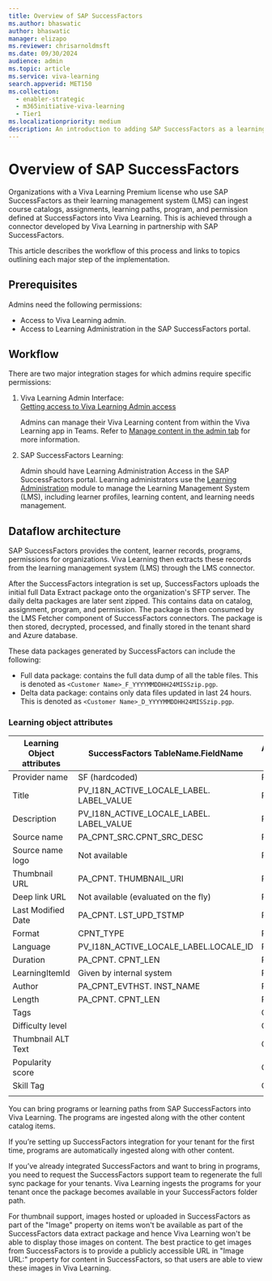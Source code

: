 ```yaml
---
title: Overview of SAP SuccessFactors
ms.author: bhaswatic
author: bhaswatic
manager: elizapo
ms.reviewer: chrisarnoldmsft
ms.date: 09/30/2024
audience: admin
ms.topic: article
ms.service: viva-learning
search.appverid: MET150
ms.collection:
  - enabler-strategic
  - m365initiative-viva-learning
  - Tier1
ms.localizationpriority: medium
description: An introduction to adding SAP SuccessFactors as a learning content source for Microsoft Viva Learning.
---
```


# Overview of SAP SuccessFactors

Organizations with a Viva Learning Premium license who use SAP SuccessFactors as their learning management system (LMS) can ingest course catalogs, assignments, learning paths, program, and permission defined at SuccessFactors into Viva Learning. 
This is achieved through a connector developed by Viva Learning in partnership with SAP SuccessFactors. 

This article describes the workflow of this process and links to topics outlining each major step of the implementation. 

## Prerequisites 

Admins need the following permissions: 

- Access to Viva Learning admin.
- Access to Learning Administration in the SAP SuccessFactors portal.

## Workflow 


There are two major integration stages for which admins require specific permissions:

1. Viva Learning Admin Interface:  
    [Getting access to Viva Learning Admin access](/viva/learning/set-up-viva-learning)

    Admins can manage their Viva Learning content from within the Viva Learning app in Teams. Refer to [Manage content in the admin tab](/viva/learning/use-tabs#managing-providers) for more information.

2. SAP SuccessFactors Learning: 

    Admin should have Learning Administration Access in the SAP SuccessFactors portal.  Learning administrators use the [Learning Administration](https://help.sap.com/docs/SAP_SUCCESSFACTORS_LEARNING/5fae31b1299d4033b665edabea7b9087/bd87dbf2b14c4fa29708b739ab40b1e1.html) module to manage the Learning Management System (LMS), including learner profiles, learning content, and learning needs management. 



## Dataflow architecture

SAP SuccessFactors provides the content, learner records, programs, permissions for organizations. Viva Learning then extracts these records from the learning management system (LMS) through the LMS connector.

After the SuccessFactors integration is set up, SuccessFactors uploads the initial full Data Extract package onto the organization's SFTP server. The daily delta packages are later sent zipped. 
This contains data on catalog, assignment, program, and permission. The package is then consumed by the LMS Fetcher component of SuccessFactors connectors. The package is then stored, decrypted, processed, and finally stored in the tenant shard and Azure database.
 
These data packages generated by SuccessFactors can include the following:
 - Full data package: contains the full data dump of all the table files. This is denoted as `<Customer Name>_F_YYYYMMDDHH24MISSzip.pgp`.
 - Delta data package: contains only data files updated in last 24 hours. This is denoted as `<Customer Name>_D_YYYYMMDDHH24MISSzip.pgp`.

### Learning object attributes 

|Learning Object attributes | SuccessFactors TableName.FieldName|Attribute type
|-----------|-----------|-----------|
|Provider name | SF (hardcoded) | Required |
|Title | PV_I18N_ACTIVE_LOCALE_LABEL. LABEL_VALUE |Required |
|Description | PV_I18N_ACTIVE_LOCALE_LABEL. LABEL_VALUE | Required |
|Source name | PA_CPNT_SRC.CPNT_SRC_DESC | Required |
|Source name logo | Not available | Required |
|Thumbnail URL | PA_CPNT. THUMBNAIL_URI | Required |
|Deep link URL | Not available (evaluated on the fly) | Required |
|Last Modified Date | PA_CPNT. LST_UPD_TSTMP| Required |
|Format| CPNT_TYPE | Required |
|Language | PV_I18N_ACTIVE_LOCALE_LABEL.LOCALE_ID | Required |
|Duration | PA_CPNT. CPNT_LEN | Required |
|LearningItemId | Given by internal system | Required |
|Author | PA_CPNT_EVTHST. INST_NAME | Required |
|Length	| PA_CPNT. CPNT_LEN |	Required |
|Tags |	 | Optional |
|Difficulty level | | Optional |
|Thumbnail ALT Text | |  Optional |
|Popularity score |  | Optional |
|Skill Tag |  |	Optional |
| |||

You can bring programs or learning paths from SAP SuccessFactors into Viva Learning. The programs are ingested along with the other content catalog items.

If you’re setting up SuccessFactors integration for your tenant for the first time, programs are automatically ingested along with other content.

If you’ve already integrated SuccessFactors and want to bring in programs, you need to request the SuccessFactors support team to regenerate the full sync package for your tenants. Viva Learning ingests the programs for your tenant once the package becomes available in your SuccessFactors folder path.

For thumbnail support, images hosted or uploaded in SuccessFactors as part of the "Image" property on items won't be available as part of the SuccessFactors data extract package and hence Viva Learning won't be able to display those images on content. The best practice to get images from SuccessFactors is to provide a publicly accessible URL in "Image URL:" property for content in SuccessFactors, so that users are able to view these images in Viva Learning.


